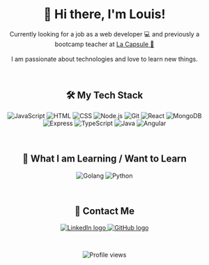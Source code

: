 <h1 align="center">
  👋 Hi there, I'm Louis!
</h1>

<p align="center">
  Currently looking for a job as a web developer 💻 and previously a bootcamp teacher at <a href="https://www.lacapsule.academy/" target="_blank">La Capsule 🚀</a>
  <br><br>
  I am passionate about technologies and love to learn new things.
</p>

<br>

<h2 align="center">
  🛠️ My Tech Stack
</h2>

<p align="center">
  <img src="https://img.icons8.com/?size=100&id=108784&format=png&color=000000" alt="JavaScript" title="JavaScript"/>
  <img src="https://img.icons8.com/?size=100&id=20909&format=png&color=000000" alt="HTML" title="HTML"/>
  <img src="https://img.icons8.com/?size=100&id=21278&format=png&color=000000" alt="CSS" title="CSS"/>
  <img src="https://img.icons8.com/?size=100&id=54087&format=png&color=000000" alt="Node.js" title="Node.js"/>
  <img src="https://img.icons8.com/?size=100&id=xBKl2pdJg5kk&format=png&color=000000" alt="Git" title="Git"/>
  <img src="https://img.icons8.com/?size=100&id=123603&format=png&color=000000" alt="React" title="React"/>
  <img src="https://img.icons8.com/?size=100&id=bosfpvRzNOG8&format=png&color=000000" alt="MongoDB" title="MongoDB"/>
  <img src="https://img.icons8.com/?size=100&id=2ZOaTclOqD4q&format=png&color=000000" alt="Express" title="Express"/>
  <img src="https://img.icons8.com/?size=100&id=IaHmaUtKc8bf&format=png&color=000000" alt="TypeScript" title="TypeScript"/>
  <img src="https://img.icons8.com/?size=100&id=13679&format=png&color=000000" alt="Java" title="Java"/>
  <img src="https://img.icons8.com/?size=100&id=71257&format=png&color=000000" alt="Angular" title="Angular"/>
</p>

<br>

<h2 align="center">
  📖 What I am Learning / Want to Learn
</h2>

<p align="center">
  <img src="https://img.icons8.com/?size=100&id=44442&format=png&color=000000" alt="Golang" title="Golang"/>
  <img src="https://img.icons8.com/?size=100&id=13441&format=png&color=000000" alt="Python" title="Python"/>
</p>

<br>

<h2 align="center">
  💌 Contact Me
</h2>

<p align="center">
  <a href="https://www.linkedin.com/in/louis-sanson" target="_blank">
    <img src="https://img.icons8.com/?size=70&id=13930&format=png&color=000000" alt="LinkedIn logo"/>
  </a>
  <a href="https://github.com/Louissnsn" target="_blank">
    <img src="https://img.icons8.com/?size=70&id=52539&format=png&color=000000" alt="GitHub logo"/>
  </a>
</p>

<br>

<p align="center">
  <img src="https://komarev.com/ghpvc/?username=Louissnsn&color=green" alt="Profile views"/>
</p>
